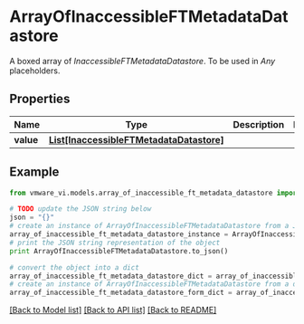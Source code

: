# ArrayOfInaccessibleFTMetadataDatastore

A boxed array of *InaccessibleFTMetadataDatastore*. To be used in *Any* placeholders. 

## Properties
Name | Type | Description | Notes
------------ | ------------- | ------------- | -------------
**value** | [**List[InaccessibleFTMetadataDatastore]**](InaccessibleFTMetadataDatastore.md) |  | 

## Example

```python
from vmware_vi.models.array_of_inaccessible_ft_metadata_datastore import ArrayOfInaccessibleFTMetadataDatastore

# TODO update the JSON string below
json = "{}"
# create an instance of ArrayOfInaccessibleFTMetadataDatastore from a JSON string
array_of_inaccessible_ft_metadata_datastore_instance = ArrayOfInaccessibleFTMetadataDatastore.from_json(json)
# print the JSON string representation of the object
print ArrayOfInaccessibleFTMetadataDatastore.to_json()

# convert the object into a dict
array_of_inaccessible_ft_metadata_datastore_dict = array_of_inaccessible_ft_metadata_datastore_instance.to_dict()
# create an instance of ArrayOfInaccessibleFTMetadataDatastore from a dict
array_of_inaccessible_ft_metadata_datastore_form_dict = array_of_inaccessible_ft_metadata_datastore.from_dict(array_of_inaccessible_ft_metadata_datastore_dict)
```
[[Back to Model list]](../README.md#documentation-for-models) [[Back to API list]](../README.md#documentation-for-api-endpoints) [[Back to README]](../README.md)


